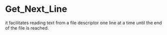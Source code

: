 # Get_Next_Line
it facilitates reading text from a file descriptor one line at a time until the end of the file is reached.
